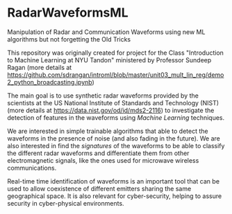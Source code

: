 # RadarWaveformsML
Manipulation of Radar and Communication Waveforms using new ML algorithms but not forgetting the Old Tricks

This repository was originally created for project for the Class "Introduction to Machine Learning at NYU Tandon" ministered by Professor Sundeep Ragan (more details at https://github.com/sdrangan/introml/blob/master/unit03_mult_lin_reg/demo2_python_broadcasting.ipynb)

The main goal is to use synthetic radar waveforms provided by the scientists at the US National Institute of Standards and Technology (NIST) (more details at https://data.nist.gov/od/id/mds2-2116) to investigate the detection of features in the waveforms using *Machine Learning* techniques.

We are interested in simple trainable algorithms that able to detect the waveforms in the presence of noise (and also fading in the future). We are also interested in find the *signatures* of the waveforms to be able to classify the different radar waveforms and differentiate them from other electromagnetic signals, like the ones used for microwave wireless communications. 

Real-time time identification of waveforms is an important tool that can be used to allow coexistence of different emitters sharing the same geographical space. It is also relevant for cyber-security, helping to assure security in cyber-physical environments.

